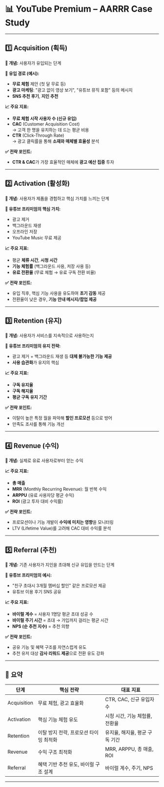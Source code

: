 # 📊 YouTube Premium – AARRR Case Study

---

## 1️⃣ Acquisition (획득)

**📌 개념:** 사용자가 유입되는 단계

**🎯 유입 경로 (예시):**

- **무료 체험** 제안 (첫 달 무료 등)
- **광고 마케팅**: "광고 없이 영상 보기", "유튜브 뮤직 포함" 등의 메시지
- **SNS 추천 후기**, **지인 추천**

**📈 주요 지표:**

- **무료 체험 시작 사용자 수 (신규 유입)**
- **CAC** (Customer Acquisition Cost)  
  → 고객 한 명을 유치하는 데 드는 평균 비용
- **CTR** (Click-Through Rate)  
  → 광고 클릭률을 통해 **소재와 매체별 효율성** 분석

**✅ 전략 포인트:**

- **CTR & CAC**가 가장 효율적인 매체에 **광고 예산 집중** 투자

---

## 2️⃣ Activation (활성화)

**📌 개념:** 사용자가 제품을 경험하고 핵심 가치를 느끼는 단계

**🎯 유튜브 프리미엄의 핵심 가치:**

- 광고 제거
- 백그라운드 재생
- 오프라인 저장
- YouTube Music 무료 제공

**📈 주요 지표:**

- 평균 **체류 시간**, **시청 시간**
- **기능 체험률** (백그라운드 사용, 저장 사용 등)
- **유료 전환율** (무료 체험 → 유료 구독 전환 비율)

**✅ 전략 포인트:**

- 유입 직후, 핵심 기능 사용을 유도하여 **초기 감동** 제공
- 전환율이 낮은 경우, **기능 안내 메시지/팝업 제공**

---

## 3️⃣ Retention (유지)

**📌 개념:** 사용자가 서비스를 지속적으로 사용하는지

**🎯 유튜브 프리미엄의 유지 전략:**

- 광고 제거 + 백그라운드 재생 등 **대체 불가능한 기능 제공**
- **사용 습관화**가 유지의 핵심

**📈 주요 지표:**

- **구독 유지율**
- **구독 해지율**
- **평균 구독 유지 기간**

**✅ 전략 포인트:**

- 이탈이 높은 특정 월을 파악해 **할인 프로모션** 등으로 방어
- 만족도 조사를 통해 기능 개선

---

## 4️⃣ Revenue (수익)

**📌 개념:** 실제로 유료 사용자로부터 얻는 수익

**📈 주요 지표:**

- **총 매출**
- **MRR** (Monthly Recurring Revenue): 월 반복 수익
- **ARPPU** (유료 사용자당 평균 수익)
- **ROI** (광고 투자 대비 수익률)

**✅ 전략 포인트:**

- 프로모션이나 기능 개발이 **수익에 미치는 영향**을 모니터링
- LTV (Lifetime Value)를 고려해 CAC 대비 수익률 분석

---

## 5️⃣ Referral (추천)

**📌 개념:** 기존 사용자가 지인을 초대해 신규 유입을 만드는 단계

**🎯 유튜브 프리미엄의 예시:**

- "친구 초대시 3개월 멤버십 할인" 같은 프로모션 제공
- 유튜브 이용 후기 SNS 공유

**📈 주요 지표:**

- **바이럴 계수** = 사용자 1명당 평균 초대 성공 수
- **바이럴 주기 시간** = 초대 → 가입까지 걸리는 평균 시간
- **NPS (순 추천 지수)** = 추천 의향

**✅ 전략 포인트:**

- 공유 기능 및 혜택 구조를 자연스럽게 유도
- 추천 유저 대상 **감사 리워드 제공**으로 전환 유도 강화

---

## 🧠 요약

| 단계        | 핵심 전략                              | 대표 지표                      |
| ----------- | -------------------------------------- | ------------------------------ |
| Acquisition | 무료 체험, 광고 효율화                 | CTR, CAC, 신규 유입자 수       |
| Activation  | 핵심 기능 체험 유도                    | 시청 시간, 기능 체험률, 전환율 |
| Retention   | 이탈 방지 전략, 프로모션 타이밍 최적화 | 유지율, 해지율, 평균 구독 기간 |
| Revenue     | 수익 구조 최적화                       | MRR, ARPPU, 총 매출, ROI       |
| Referral    | 혜택 기반 추천 유도, 바이럴 구조 설계  | 바이럴 계수, 주기, NPS         |

---
